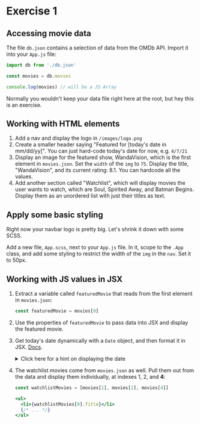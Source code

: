 # Exercise 1

## Accessing movie data

The file `db.json` contains a selection of data from the OMDb API. Import it into your `App.js` file:

```js
import db from './db.json'

const movies = db.movies

console.log(movies) // will be a JS Array
```

Normally you wouldn't keep your data file right here at the root, but hey this is an exercise.

## Working with HTML elements

1. Add a nav and display the logo in `/images/logo.png`
1. Create a smaller header saying "Featured for [today's date in mm/dd/yy]". You can just hard-code today's date for now, e.g. `4/7/21`
1. Display an image for the featured show, WandaVision, which is the first element in `movies.json`. Set the `width` of the `img` to `75`. Display the title, "WandaVision", and its current rating: 8.1. You can hardcode all the values.
1. Add another section called "Watchlist", which will display movies the user wants to watch, which are Soul, Spirited Away, and Batman Begins. Display them as an unordered list with just their titles as text.

## Apply some basic styling

Right now your navbar logo is pretty big. Let's shrink it down with some SCSS.

Add a new file, `App.scss`, next to your `App.js` file. In it, scope to the `.App` class, and add some styling to restrict the width of the `img` in the `nav`. Set it to 50px. 

## Working with JS values in JSX

1. Extract a variable called `featuredMovie` that reads from the first element in `movies.json`:

    ```js
    const featuredMovie = movies[0]
    ```

1. Use the properties of `featuredMovie` to pass data into JSX and display the featured movie.
1. Get today's date dynamically with a `Date` object, and then format it in JSX. [Docs](https://developer.mozilla.org/en-US/docs/Web/JavaScript/Reference/Global_Objects/Date).

    <details><summary>Click here for a hint on displaying the date</summary>
    
    You could extract the month, date, and year like this:
    
    ```js
    const [month, date, year] = new Date().toLocaleDateString('en-US').split('/')
    ```
    </details>

1. The watchlist movies come from `movies.json` as well. Pull them out from the data and display them individually, at indexes 1, 2, and **4**:

    ```jsx
    const watchlistMovies = [movies[1], movies[2], movies[4]]
   
    <ul>
      <li>{watchlistMovies[0].Title}</li>
      {/* ... */}
    </ul>
    ```
